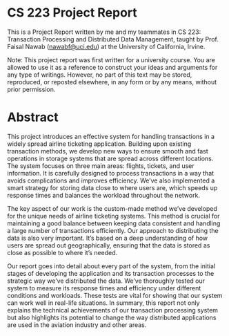 # CS 223 Project Report
This is a Project Report written by me and my teammates in CS 223: Transaction Processing and Distributed Data Management, taught by Prof. Faisal Nawab (nawabf@uci.edu) at the University of California, Irvine. 

Note: This project report was first written for a university course. You are allowed to use it as a reference to construct your ideas and arguments for any type of writings. However, no part of this text may be stored, reproduced, or reposted elsewhere, in any form or by any means, without prior permission.

# Abstract
This project introduces an effective system for handling transactions in a widely spread airline ticketing application. Building upon existing transaction methods, we develop new ways to ensure smooth and fast operations in storage systems that are spread across different locations. The system focuses on three main areas: flights, tickets, and user information. It is carefully designed to process transactions in a way that avoids complications and improves efficiency. We’ve also implemented a smart strategy for storing data close to where users are, which speeds up response times and balances the workload throughout the network.

The key aspect of our work is the custom-made method we’ve developed for the unique needs of airline ticketing systems. This method is crucial for maintaining a good balance between keeping data consistent and handling a large number of transactions efficiently. Our approach to distributing the data is also very important. It’s based on a deep understanding of how users are spread out geographically, ensuring that the data is stored as close as possible to where it’s needed.

Our report goes into detail about every part of the system, from the initial stages of developing the application and its transaction processes to the strategic way we’ve distributed the data. We’ve thoroughly tested our system to measure its response times and efficiency under different conditions and workloads. These tests are vital for showing that our system can work well in real-life situations. In summary, this report not only explains the technical achievements of our transaction processing system but also highlights its potential to change the way distributed applications are used in the aviation industry and other areas.